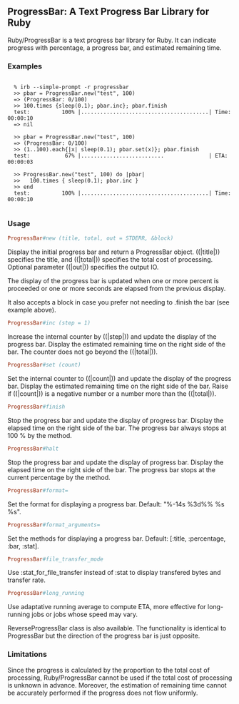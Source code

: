 ## ProgressBar: A Text Progress Bar Library for Ruby

Ruby/ProgressBar is a text progress bar library for Ruby.
It can indicate progress with percentage, a progress bar,
and estimated remaining time.

### Examples

```

  % irb --simple-prompt -r progressbar
  >> pbar = ProgressBar.new("test", 100)
  => (ProgressBar: 0/100)
  >> 100.times {sleep(0.1); pbar.inc}; pbar.finish
  test:          100% |........................................| Time: 00:00:10
  => nil

  >> pbar = ProgressBar.new("test", 100)
  => (ProgressBar: 0/100)
  >> (1..100).each{|x| sleep(0.1); pbar.set(x)}; pbar.finish
  test:           67% |..........................              | ETA:  00:00:03
  
  >> ProgressBar.new("test", 100) do |pbar|
  >>   100.times { sleep(0.1); pbar.inc }
  >> end
  test:          100% |........................................| Time: 00:00:10
  
```
  
### Usage
```ruby
ProgressBar#new (title, total, out = STDERR, &block)
```
    
Display the initial progress bar and return a
ProgressBar object.  ((|title|)) specifies the title,
and ((|total|)) specifies the total cost of processing.
Optional parameter ((|out|)) specifies the output IO.

The display of the progress bar is updated when one or
more percent is proceeded or one or more seconds are
elapsed from the previous display.

It also accepts a block in case you prefer not needing
to .finish the bar (see example above).

```ruby
ProgressBar#inc (step = 1)
```

Increase the internal counter by ((|step|)) and update
the display of the progress bar. Display the estimated
remaining time on the right side of the bar. The counter
does not go beyond the ((|total|)).

```ruby
ProgressBar#set (count)
```

Set the internal counter to ((|count|)) and update the
display of the progress bar. Display the estimated
remaining time on the right side of the bar.  Raise if
((|count|)) is a negative number or a number more than
the ((|total|)).


```ruby
ProgressBar#finish
```

Stop the progress bar and update the display of progress
bar. Display the elapsed time on the right side of the bar.
The progress bar always stops at 100 % by the method.

```ruby
ProgressBar#halt
```

Stop the progress bar and update the display of progress
bar. Display the elapsed time on the right side of the bar.
The progress bar stops at the current percentage by the method.

```ruby
ProgressBar#format=
```

Set the format for displaying a progress bar.
Default: "%-14s %3d%% %s %s".

```ruby
ProgressBar#format_arguments=
```

Set the methods for displaying a progress bar.
Default: [:title, :percentage, :bar, :stat].

```ruby
ProgressBar#file_transfer_mode
```

Use  :stat_for_file_transfer instead of :stat to display
transfered bytes and transfer rate.

```ruby
ProgressBar#long_running
```

Use adaptative running average to compute ETA, more effective for
long-running jobs or jobs whose speed may vary.


ReverseProgressBar class is also available.  The
functionality is identical to ProgressBar but the direction
of the progress bar is just opposite.

### Limitations

Since the progress is calculated by the proportion to the
total cost of processing, Ruby/ProgressBar cannot be used if
the total cost of processing is unknown in advance.
Moreover, the estimation of remaining time cannot be
accurately performed if the progress does not flow uniformly.
